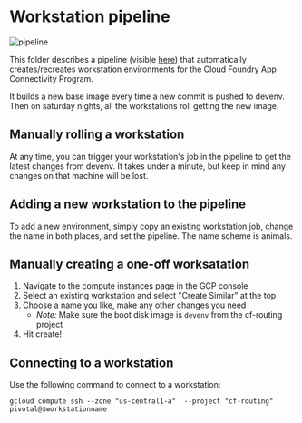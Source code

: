 # Workstation pipeline

![pipeline](https://imgur.com/oJ9dy2A.png)

This folder describes a pipeline (visible
[here](https://networking.ci.cf-app.com/teams/cf-k8s/pipelines/workstations))
that automatically creates/recreates workstation environments for the Cloud
Foundry App Connectivity Program.

It builds a new base image every time a new commit is pushed to devenv. Then on
saturday nights, all the workstations roll getting the new image.

## Manually rolling a workstation

At any time, you can trigger your workstation's job in the pipeline to get the
latest changes from devenv. It takes under a minute, but keep in mind any
changes on that machine will be lost.

## Adding a new workstation to the pipeline

To add a new environment, simply copy an existing workstation job, change the
name in both places, and set the pipeline. The name scheme is animals.

## Manually creating a one-off worksatation

1. Navigate to the compute instances page in the GCP console
1. Select an existing workstation and select "Create Similar" at the top
1. Choose a name you like, make any other changes you need
   * _Note:_ Make sure the boot disk image is `devenv` from the cf-routing
     project
1. Hit create!

## Connecting to a workstation

Use the following command to connect to a workstation:
```
gcloud compute ssh --zone "us-central1-a"  --project "cf-routing" pivotal@$workstationname
```
